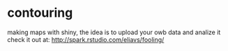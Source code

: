 contouring
==========

making maps with shiny, the idea is to upload your owb data and analize it
check it out at: http://spark.rstudio.com/eliavs/fooling/

